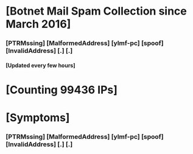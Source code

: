 # [Botnet Mail Spam Collection since March 2016]
### [PTRMssing] [MalformedAddress] [ylmf-pc] [spoof] [InvalidAddress] [.] [.]
#### [Updated every few hours]

# [Counting 99436 IPs]

# [Symptoms] 
###   [PTRMssing] [MalformedAddress] [ylmf-pc] [spoof] [InvalidAddress] [.] [.]
